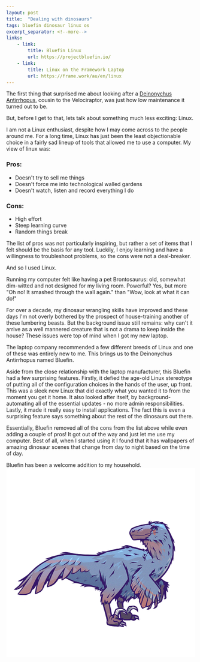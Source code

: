 ```yaml
---
layout: post
title:  "Dealing with dinosaurs"
tags: bluefin dinosaur linux os
excerpt_separator: <!--more-->
links:
    - link:
        title: Bluefin Linux
        url: https://projectbluefin.io/
    - link:
        title: Linux on the Framework Laptop
        url: https://frame.work/au/en/linux
---
```


The first thing that surprised me about looking after a [Deinonychus Antirrhopus](https://en.wikipedia.org/wiki/Deinonychus), cousin to the Velociraptor, was just how low maintenance it turned out to be.

<!--more-->

But, before I get to that, lets talk about something much less exciting: Linux.

I am not a Linux enthusiast, despite how I may come across to the people around me. For a long time, Linux has just been the least objectionable choice in a fairly sad lineup of tools that allowed me to use a computer. My view of linux was:

### Pros:
- Doesn't try to sell me things
- Doesn't force me into technological walled gardens
- Doesn't watch, listen and record everything I do

### Cons:
- High effort
- Steep learning curve
- Random things break

The list of pros was not particularly inspiring, but rather a set of items that I felt should be the basis for any tool. Luckily, I enjoy learning and have a willingness to troubleshoot problems, so the cons were not a deal-breaker.

And so I used Linux.

Running my computer felt like having a pet Brontosaurus: old, somewhat dim-witted and not designed for my living room. Powerful? Yes, but more "Oh no! It smashed through the wall again." than "Wow, look at what it can do!"

For over a decade, my dinosaur wrangling skills have improved and these days I'm not overly bothered by the prospect of house-training another of these lumbering beasts. But the background issue still remains: why can't it arrive as a well mannered creature that is not a drama to keep inside the house? These issues were top of mind when I got my new laptop.

The laptop company recommended a few different breeds of Linux and one of these was entirely new to me. This brings us to the Deinonychus Antirrhopus named Bluefin.

Aside from the close relationship with the laptop manufacturer, this Bluefin had a few surprising features. Firstly, it defied the age-old Linux stereotype of putting all of the configuration choices in the hands of the user, up front. This was a sleek new Linux that did exactly what you wanted it to from the moment you get it home. It also looked after itself, by background-automating all of the essential updates - no more admin responsibilities. Lastly, it made it really easy to install applications. The fact this is even a surprising feature says something about the rest of the dinosaurs out there.

Essentially, Bluefin removed all of the cons from the list above while even adding a couple of pros! It got out of the way and just let me use my computer. Best of all, when I started using it I found that it has wallpapers of amazing dinosaur scenes that change from day to night based on the time of day.

Bluefin has been a welcome addition to my household.
![Bluefin, the Deinonychus Antirrhopus](/assets/images/posts/bluefin/bluefin.png)
